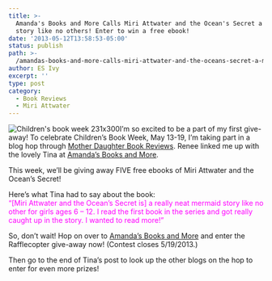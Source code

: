 ```yaml
---
title: >-
  Amanda's Books and More Calls Miri Attwater and the Ocean's Secret a mermaid
  story like no others! Enter to win a free ebook!
date: '2013-05-12T13:58:53-05:00'
status: publish
path: >-
  /amandas-books-and-more-calls-miri-attwater-and-the-oceans-secret-a-mermaid-story-like-no-others-enter-to-win-a-free-ebook
author: ES Ivy
excerpt: ''
type: post
category:
  - Book Reviews
  - Miri Attwater
---
```

![Children's book week 231x300](/uploads/2013/05/childrens-book-week-231x300.gif)I’m so excited to be a part of my first give-away! To celebrate Children’s Book Week, May 13-19, I’m taking part in a blog hop through [Mother Daughter Book Reviews](http://motherdaughterbookreviews.com/). Renee linked me up with the lovely Tina at [Amanda’s Books and More](http://abooksandmore.blogspot.com/2013/05/5-mermaid-ebooks-giveaway.html).

This week, we’ll be giving away FIVE free ebooks of Miri Attwater and the Ocean’s Secret!

Here’s what Tina had to say about the book:  
<span style="color: #ff00ff;">“\[Miri Attwater and the Ocean’s Secret is\] a really neat mermaid story like no other for girls ages 6 – 12. I read the first book in the series and got really caught up in the story. I wanted to read more!”</span>

So, don’t wait! Hop on over to [Amanda’s Books and More](http://abooksandmore.blogspot.com/2013/05/5-mermaid-ebooks-giveaway.html) and enter the Rafflecopter give-away now! (Contest closes 5/19/2013.)

Then go to the end of Tina’s post to look up the other blogs on the hop to enter for even more prizes!